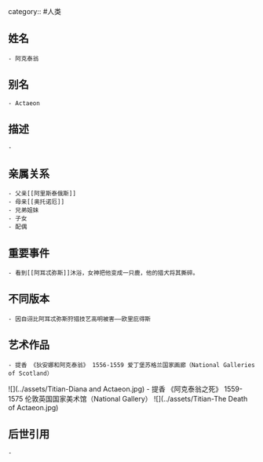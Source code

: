 category:: #人类
## 姓名
	- 阿克泰翁
## 别名
	- Actaeon
## 描述
	-
## 亲属关系
	- 父亲[[阿里斯泰俄斯]]
	- 母亲[[奥托诺厄]]
	- 兄弟姐妹
	- 子女
	- 配偶
## 重要事件
	- 看到[[阿耳忒弥斯]]沐浴，女神把他变成一只鹿，他的猎犬将其撕碎。
## 不同版本
	- 因自诩比阿耳忒弥斯狩猎技艺高明被害——欧里庇得斯
## 艺术作品
	- 提香 《狄安娜和阿克泰翁》 1556-1559 爱丁堡苏格兰国家画廊（National Galleries of Scotland）
 ![](../assets/Titian-Diana and Actaeon.jpg)
	- 提香 《阿克泰翁之死》 1559-1575 伦敦英国国家美术馆（National Gallery）
 ![](../assets/Titian-The Death of Actaeon.jpg)
## 后世引用
	-
